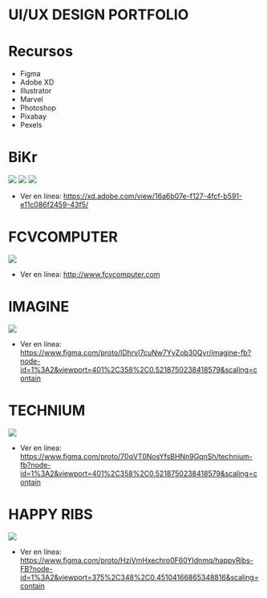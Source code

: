 # UI/UX DESIGN PORTFOLIO

# Recursos
- Figma
- Adobe XD
- Illustrator
- Marvel
- Photoshop
- Pixabay
- Pexels

# BiKr
![](./LandingPage.jpg)
![](./AppSocial.jpg)
![](./AppProfile.jpg)
* Ver en línea:
https://xd.adobe.com/view/16a6b07e-f127-4fcf-b591-e11c086f2459-43f5/

# FCVCOMPUTER
![](./fcvcomputer.jpg)
* Ver en línea:
http://www.fcvcomputer.com

# IMAGINE
![](./Imagine-FB.png)
* Ver en línea:
https://www.figma.com/proto/lDhrvI7cuNw7YyZob30Qyr/imagine-fb?node-id=1%3A2&viewport=401%2C358%2C0.5218750238418579&scaling=contain

# TECHNIUM
![](./Technium-FB.png)
* Ver en línea:
https://www.figma.com/proto/70qVT0NosYfsBHNn9GqnSh/technium-fb?node-id=1%3A2&viewport=401%2C358%2C0.5218750238418579&scaling=contain

# HAPPY RIBS
![](./HappyRibs-FB.png)
* Ver en línea:
https://www.figma.com/proto/HzjVmHxechro0F60YIdnmq/happyRibs-FB?node-id=1%3A2&viewport=375%2C348%2C0.45104166865348816&scaling=contain